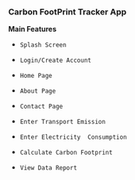 ### Carbon FootPrint Tracker App
  **Main Features​**

-     Splash Screen

-     Login/Create Account ​ ​

-     Home Page

-     About Page

-     Contact Page

-     Enter Transport Emission

-     Enter Electricity  Consumption

-     Calculate Carbon Footprint ​

-     View Data Report
